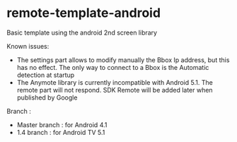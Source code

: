 remote-template-android
=======================

Basic template using the android 2nd screen library


Known issues:
* The settings part allows to modify manually the Bbox Ip address, but this has no effect. The only way to connect to a Bbox is the Automatic detection at startup
* The Anymote library is currently incompatible with Android 5.1. The remote part will not respond. SDK Remote will be added later when published by Google

Branch : 
* Master branch : for Android 4.1
* 1.4 branch : for Android TV 5.1
